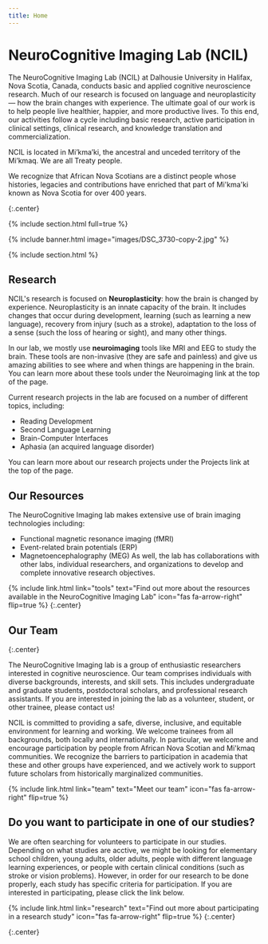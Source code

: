 ```yaml
---
title: Home
---
```


# NeuroCognitive Imaging Lab (NCIL)

The NeuroCognitive Imaging Lab (NCIL) at Dalhousie University in Halifax, Nova Scotia, Canada, conducts basic and applied cognitive neuroscience research. Much of our research is focused on language and neuroplasticity — how the brain changes with experience. The ultimate goal of our work is to help people live healthier, happier, and more productive lives. To this end, our activities follow a cycle including basic research, active participation in clinical settings, clinical research, and knowledge translation and commercialization. 


NCIL is located in Mi’kma’ki, the ancestral and unceded territory of the Mi’kmaq. We are all Treaty people. 

We recognize that African Nova Scotians are a distinct people whose histories, legacies and contributions have enriched that part of Mi'kma'ki known as Nova Scotia for over 400 years.

{:.center}

{% include section.html full=true %}

{% include banner.html image="images/DSC_3730-copy-2.jpg" %}

{% include section.html %}

## Research
NCIL's research is focused on **Neuroplasticity**: how the brain is changed by experience. Neuroplasticity is an innate capacity of the brain. It includes changes that occur during development, learning (such as learning a new language), recovery from injury (such as a stroke), 
adaptation to the loss of a sense (such the loss of hearing or sight), and many other things.

In our lab, we mostly use **neuroimaging** tools like MRI and EEG to study the brain. These tools are non-invasive (they are safe and painless) and give us amazing abilities to see where and when things are happening in the brain. You can learn more about these tools under the Neuroimaging link at the top of the page.

Current research projects in the lab are focused on a number of different topics, including:
* Reading Development
* Second Language Learning
* Brain-Computer Interfaces
* Aphasia (an acquired language disorder)

You can learn more about our research projects under the Projects link at the top of the page.


## Our Resources
The NeuroCognitive Imaging lab makes extensive use of brain imaging technologies including:
- Functional magnetic resonance imaging (fMRI)
- Event-related brain potentials (ERP)
- Magnetoencephalography (MEG)
As well, the lab has collaborations with other labs, individual researchers, and organizations to develop and complete innovative research objectives.


{%
  include link.html
  link="tools"
  text="Find out more about the resources available in the NeuroCognitive Imaging Lab"
  icon="fas fa-arrow-right"
  flip=true
%}
{:.center}

## Our Team
{:.center}

The NeuroCognitive Imaging lab is a group of enthusiastic researchers interested in cognitive neuroscience. Our team comprises individuals with diverse backgrounds, interests, and skill sets. This includes undergraduate and graduate students, postdoctoral scholars, and professional research assistants. If you are interested in joining the lab as a volunteer, student, or other trainee, please contact us! 

NCIL is committed to providing a safe, diverse, inclusive, and equitable environment for learning and working. We welcome trainees from all backgrounds, both locally and internationally. In particular, we welcome and encourage participation by people from African Nova Scotian and Mi'kmaq communities. We recognize the barriers to participation in academia that these and other groups have experienced, and we actively work to support future scholars from historically marginalized communities.

{%
  include link.html
  link="team"
  text="Meet our team"
  icon="fas fa-arrow-right"
  flip=true
%}
## Do you want to participate in one of our studies?

We are often searching for volunteers to participate in our studies. Depending on what studies are acctive, we might be looking for elementary school children, young adults, older adults, people with different language learning experiences, or people with certain clinical conditions (such as stroke or vision problems). However, in order for our research to be done properly, each study has specific criteria for participation. If you are interested in participating, please click the link below.

{%
  include link.html
  link="research"
  text="Find out more about participating in a research study"
  icon="fas fa-arrow-right"
  flip=true
%}
{:.center}

{:.center}
